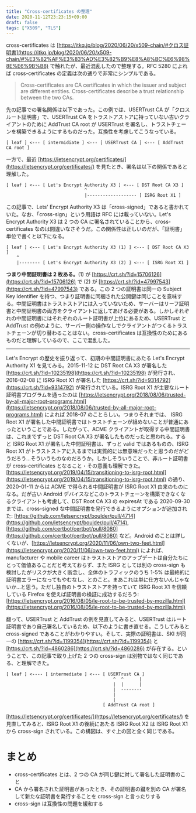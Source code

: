 ```yaml
---
title: "Cross-certificates の整理"
date: 2020-11-12T23:23:15+09:00
draft: false
tags: ["X509", "TLS"]
---
```


cross-certificates は [https://itkq.jp/blog/2020/06/20/x509-chain/#クロス証明書](https://itkq.jp/blog/2020/06/20/x509-chain/#%E3%82%AF%E3%83%AD%E3%82%B9%E8%A8%BC%E6%98%8E%E6%9B%B8) で触れたが、最近混乱したので整理する。RFC 5280 によれば cross-certificates の定義は次の通りで非常にシンプルである。

> Cross-certificates are CA certificates in which the issuer and subject are different entities. Cross-certificates describe a trust relationship between
the two CAs.

先の記事での署名関係は以下であった。この例では、USERTrust CA が「クロスルート証明書」で、USERTrust CA をトラストアストアに持っていない古いクライアントのために AddTrust CA root が USERTrust を署名し、トラストチェーンを構築できるようにするものだった。互換性を考慮してこうなっている。

<!--more-->

```
[ leaf ] <--- [ intermidiate ] <--- [ USERTrust CA ] <--- [ AddTrust CA root ]
```

一方で、最近 [https://letsencrypt.org/certificates/](https://letsencrypt.org/certificates/) を見たとき、署名は以下の関係であると理解した。

```
[ leaf ] <--- [ Let's Encrypt Authority X3 ] <--- [ DST Root CA X3 ]
                              ^
                              |------------------- [ ISRG Root X1 ]
```

この記事で、Lets' Encrypt Authority X3 は「cross-signed」であると書かれていた。なお、「cross-sign」という用語は RFC には載っていない。Let's Encrypt Authority X3 は 2 つの CA に署名されていることから、cross-certificates なのは間違いなさそうだ。この関係性は正しいのだが、「証明書」単位で書くと以下になる。

```
[ leaf ] <--- [ Let's Encrypt Authority X3 (1) ] <--- [ DST Root CA X3 ]
    ^
    |-------- [ Let's Encrypt Authority X3 (2) ] <--- [ ISRG Root X1 ]
```

**つまり中間証明書は 2 枚ある。**(1) が [https://crt.sh/?id=15706126](https://crt.sh/?id=15706126) で (2) が [https://crt.sh/?id=47997543](https://crt.sh/?id=47997543) である。この 2 つの証明書は同一の Subject Key Identifier を持つ、つまり証明書に同梱された公開鍵は同じことを意味する。中間証明書はトラストストアには入っていないため、サーバーはリーフ証明書と中間証明書の両方をクライアントに返してあげる必要がある。しかしそれぞれの中間証明書にはそれぞれのルート証明書が上位にあるため、USERTrust と AddTrust の例のように、サーバー側の操作なしでクライアントがつくるトラストチェーンが切り替わることはない。cross-certificates は互換性のためにあるものだと理解しているので、ここで混乱した。

---

Let's Encrypt の歴史を振り返って、初期の中間証明書にあたる Let's Encrypt Authority X1 を見てみる。2015-11-12 に DST Root CA X3 が署名した [https://crt.sh/?id=10235198](https://crt.sh/?id=10235198) が発行され、2016-02-08 に ISRG Root X1 が署名した [https://crt.sh/?id=9314792](https://crt.sh/?id=9314792) が発行されている。ISRG Root X1 が主要なルート証明書プログラムを通ったのは [https://letsencrypt.org/2018/08/06/trusted-by-all-major-root-programs.html](https://letsencrypt.org/2018/08/06/trusted-by-all-major-root-programs.html) によれば 2018-07 のことらしい。つまりそれまでは、 ISRG Root X1 が署名した中間証明書ではトラストチェーンが組めないことが普通にあったということである。したがって、ACME クライアントが取得する中間証明書は、これまでずっと DST Root CA X3 が署名したものだったと思われる。すると ISRG Root X1 が署名した中間証明書は、ずっと valid ではあるものの、ISRG Root X1 がトラストストアに入るまでは実質的には無意味だったと思うのだがどうだろう…そういうものなのだろうか。しかしそういうことで、非ルート証明書が cross-certificates となること・その意義も理解できた。[https://letsencrypt.org/2019/04/15/transitioning-to-isrg-root.html](https://letsencrypt.org/2019/04/15/transitioning-to-isrg-root.html) の通り、2020-01-11 からは ACME で得られる中間証明書が ISRG Root X1 由来のものになる。だが古い Android デバイスなどこのトラストチェーンを構築できなくなるクライアントも考慮して、DST Root CA X3 の expiresAt である 2020-09-30 までは、cross-signed な中間証明書を発行できるようにオプションが追加された: [https://github.com/letsencrypt/boulder/pull/4714](https://github.com/letsencrypt/boulder/pull/4714), [https://github.com/certbot/certbot/pull/8080](https://github.com/certbot/certbot/pull/8080) など。Android のことは詳しくないが、[https://letsencrypt.org/2020/11/06/own-two-feet.html](https://letsencrypt.org/2020/11/06/own-two-feet.html) によれば、manufacturer や mobile career はトラストストアのアップデートは自分たちにとって価値あることだと考えておらず、また ISRG としては別の cross-sign も検討したがリスクが大きく断念し、全体のトラフィックのうち 1-5% は最終的に証明書エラーになってもやむなし、とのこと。まあこれは単に仕方ないんじゃないか…と思う。ただし独自のトラストストアを持っていて ISRG Root X1 を信頼している Firefox を使えば証明書の検証に成功するだろう: [https://letsencrypt.org/2016/08/05/le-root-to-be-trusted-by-mozilla.html](https://letsencrypt.org/2016/08/05/le-root-to-be-trusted-by-mozilla.html)

翻って、USERTrust と AddTrust の例を見直してみると、USERTrust はルート証明書であり自己署名しているため、以下のように書き直せる。こうしてみると cross-signed であることがわかりやすい。そして、実際の証明書は、SKI が同一の [https://crt.sh/?id=1199354](https://crt.sh/?id=1199354) と [https://crt.sh/?id=4860286](https://crt.sh/?id=4860286) が存在する。ということで、この記事で取り上げた 2 つの cross-sign は別物ではなく同じである、と理解できた。

```
[ leaf ] <---- [ intermediate ] <--- [ USERTrust CA ]
                                         ^  ^      |
                                         |  |      |
                                         |  --------
                                         |
                                         |
                                     [ AddTrust CA root ]
```

[https://letsencrypt.org/certificates/](https://letsencrypt.org/certificates/) を見直してみると、ISRG Root X1 の後続にあたる ISRG Root X2 は ISRG Root X1 から cross-sign されている。この構図は、すぐ上の図と全く同じである。

# まとめ

- cross-certificates とは、2 つの CA が同じ鍵に対して署名した証明書のこと
- CA から署名された証明書があったとき、その証明書の鍵を別の CA が署名して新たな証明書を発行することを cross-sign と言ったりする
- cross-sign は互換性の問題を緩和する
